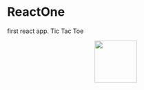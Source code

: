 # ReactOne
first react app. Tic Tac Toe

<div id="header" align="center">
  <img src="https://i.giphy.com/LtGpcWj3donEg3Doj2.gif" width="98" height="98"/>
</div>

